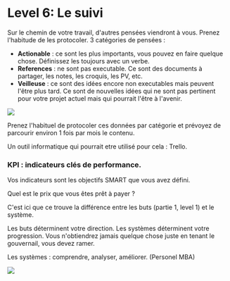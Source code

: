 # Level 6: Le suivi

Sur le chemin de votre travail, d'autres pensées viendront à vous. Prenez l'habitude de les protocoler. 3 catégories de pensées : 

- **Actionable** : ce sont les plus importants, vous pouvez en faire quelque chose. Définissez les toujours avec un verbe. 
- **References** : ne sont pas executable. Ce sont des documents à partager, les notes, les croquis, les PV, etc.
- **Veilleuse** : ce sont des idées encore non executables mais peuvent l'être plus tard. Ce sont de nouvelles idées qui ne sont pas pertinent pour votre projet actuel mais qui pourrait l'être à l'avenir. 

![](../contents/img/tasks-priorities-level6.gif)

Prenez l'habituel de protocoler ces données par catégorie et prévoyez de parcourir environ 1 fois par mois le contenu. 

Un outil informatique qui pourrait etre utilisé pour cela : Trello.

### KPI : indicateurs clés de performance. 

Vos indicateurs sont les objectifs SMART que vous avez défini. 

Quel est le prix que vous êtes prêt à payer ? 

C'est ici que ce trouve la différence entre les buts (partie 1, level 1) et le système. 

Les buts déterminent votre direction. Les systèmes déterminent votre progression. Vous n'obtiendrez jamais quelque chose juste en tenant le gouvernail, vous devez ramer. 

Les systèmes : comprendre, analyser, améliorer. (Personel MBA)


![](../contents/img/process-think-make-check.png)

